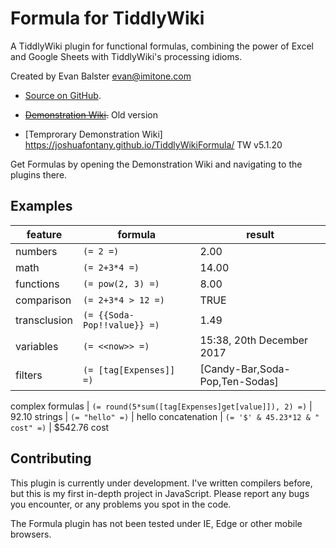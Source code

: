# Formula for TiddlyWiki

A TiddlyWiki plugin for functional formulas, combining the power of Excel and Google Sheets with TiddlyWiki's processing idioms.

Created by Evan Balster <evan@imitone.com>

* [Source on GitHub](https://github.com/EvanBalster/TiddlyWikiFormula).
* <s>[Demonstration Wiki](http://evanbalster.com/tiddlywiki/formulas.html).</s> Old version

* [Temprorary Demonstration Wiki] https://joshuafontany.github.io/TiddlyWikiFormula/ TW v5.1.20

Get Formulas by opening the Demonstration Wiki and navigating to the plugins there.


## Examples


feature | formula | result
--- | --- | ---
numbers |	`(= 2 =)` |	2.00
math |	`(= 2+3*4 =)` |	14.00
functions	|	`(= pow(2, 3) =)` |	8.00
comparison	|	`(= 2+3*4 > 12 =)` |	TRUE
transclusion	|	`(= {{Soda-Pop!!value}} =)` |	1.49
variables	|	`(= <<now>> =)` |	15:38, 20th December 2017
filters	|	`(= [tag[Expenses]] =)` |	[Candy-Bar,Soda-Pop,Ten-Sodas]
complex
formulas |	`(= round(5*sum([tag[Expenses]get[value]]), 2) =)` |	92.10
strings	|	`(= "hello" =)` |	hello
concatenation	|	`(= '$' & 45.23*12 & " cost" =)` |	$542.76 cost


## Contributing

This plugin is currently under development.  I've written compilers before, but this is my first in-depth project in JavaScript.  Please report any bugs you encounter, or any problems you spot in the code.

The Formula plugin has not been tested under IE, Edge or other mobile browsers.
